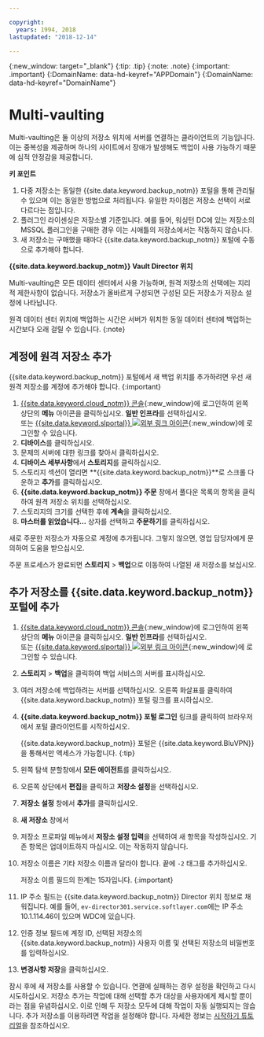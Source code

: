```yaml
---

copyright:
  years: 1994, 2018
lastupdated: "2018-12-14"

---
```

{:new_window: target="_blank"}
{:tip: .tip}
{:note: .note}
{:important: .important}
{:DomainName: data-hd-keyref="APPDomain"}
{:DomainName: data-hd-keyref="DomainName"}

# Multi-vaulting

Multi-vaulting은 둘 이상의 저장소 위치에 서버를 연결하는 클라이언트의 기능입니다. 이는 중복성을 제공하며 하나의 사이트에서 장애가 발생해도 백업이 사용 가능하기 때문에 심적 안정감을 제공합니다.

**키 포인트**

1. 다중 저장소는 동일한 {{site.data.keyword.backup_notm}} 포털을 통해 관리될 수 있으며 이는 동일한 방법으로 처리됩니다. 유일한 차이점은 저장소 선택이 서로 다르다는 점입니다.
2. 플러그인 라이센싱은 저장소별 기준입니다. 예를 들어, 워싱턴 DC에 있는 저장소의 MSSQL 플러그인을 구매한 경우 이는 시애틀의 저장소에서는 작동하지 않습니다.
3. 새 저장소는 구매했을 때마다 {{site.data.keyword.backup_notm}} 포털에 수동으로 추가해야 합니다.



**{{site.data.keyword.backup_notm}} Vault Director 위치**

Multi-vaulting은 모든 데이터 센터에서 사용 가능하며, 원격 저장소의 선택에는 지리적 제한사항이 없습니다. 저장소가 올바르게 구성되면 구성된 모든 저장소가 저장소 설정에 나타납니다.

원격 데이터 센터 위치에 백업하는 시간은 서버가 위치한 동일 데이터 센터에 백업하는 시간보다 오래 걸릴 수 있습니다.
{:note}

## 계정에 원격 저장소 추가

{{site.data.keyword.backup_notm}} 포털에서 새 백업 위치를 추가하려면 우선 새 원격 저장소를 계정에 추가해야 합니다.
{:important}

1. [{{site.data.keyword.cloud_notm}} 콘솔](https://{DomainName}){:new_window}에 로그인하여 왼쪽 상단의 **메뉴** 아이콘을 클릭하십시오. **일반 인프라**를 선택하십시오.<br/>
또는 [{{site.data.keyword.slportal}} ![외부 링크 아이콘](../../icons/launch-glyph.svg "외부 링크 아이콘")](https://control.softlayer.com/){:new_window}에 로그인할 수 있습니다.
2. **디바이스**를 클릭하십시오.
3. 문제의 서버에 대한 링크를 찾아서 클릭하십시오.
4. **디바이스 세부사항**에서 **스토리지**를 클릭하십시오.
5. 스토리지 섹션이 열리면 **{{site.data.keyword.backup_notm}}**로 스크롤 다운하고 **추가**를 클릭하십시오.
6. **{{site.data.keyword.backup_notm}} 주문** 창에서 풀다운 목록의 항목을 클릭하여 원격 저장소 위치를 선택하십시오.
7. 스토리지의 크기를 선택한 후에 **계속**을 클릭하십시오.
8. **마스터를 읽었습니다...** 상자를 선택하고 **주문하기**를 클릭하십시오.

새로 주문한 저장소가 자동으로 계정에 추가됩니다. 그렇지 않으면, 영업 담당자에게 문의하여 도움을 받으십시오.

주문 프로세스가 완료되면 **스토리지** > **백업**으로 이동하여 나열된 새 저장소를 보십시오.

## 추가 저장소를 {{site.data.keyword.backup_notm}} 포털에 추가

1. [{{site.data.keyword.cloud_notm}} 콘솔](https://{DomainName}){:new_window}에 로그인하여 왼쪽 상단의 **메뉴** 아이콘을 클릭하십시오. **일반 인프라**를 선택하십시오.<br/>
 또는 [{{site.data.keyword.slportal}} ![외부 링크 아이콘](../../icons/launch-glyph.svg "외부 링크 아이콘")](https://control.softlayer.com/){:new_window}에 로그인할 수 있습니다.
2. **스토리지** > **백업**을 클릭하여 백업 서비스의 서버를 표시하십시오.
3. 여러 저장소에 백업하려는 서버를 선택하십시오. 오른쪽 화살표를 클릭하여 {{site.data.keyword.backup_notm}} 포털 링크를 표시하십시오.
4. **{{site.data.keyword.backup_notm}} 포털 로그인** 링크를 클릭하여 브라우저에서 포털 클라이언트를 시작하십시오.

   {{site.data.keyword.backup_notm}} 포털은 {{site.data.keyword.BluVPN}}을 통해서만 액세스가 가능합니다.
   {:tip}
5. 왼쪽 탐색 분할창에서 **모든 에이전트**를 클릭하십시오.
6. 오른쪽 상단에서 **편집**을 클릭하고 **저장소 설정**을 선택하십시오.
7. **저장소 설정** 창에서 **추가**를 클릭하십시오.
8. **새 저장소** 창에서
  1. 저장소 프로파일 메뉴에서 **저장소 설정 입력**을 선택하여 새 항목을 작성하십시오. 기존 항목은 업데이트하지 마십시오. 이는 작동하지 않습니다.
  2. 저장소 이름은 기타 저장소 이름과 달라야 합니다. 끝에 `-2` 태그를 추가하십시오. <br/>

     저장소 이름 필드의 한계는 15자입니다.
     {:important}
  3. IP 주소 필드는 {{site.data.keyword.backup_notm}} Director 위치 정보로 채워집니다. 예를 들어, `ev-director301.service.softlayer.com`에는 IP 주소 10.1.114.46이 있으며 WDC에 있습니다.
  4. 인증 정보 필드에 계정 ID, 선택된 저장소의 {{site.data.keyword.backup_notm}} 사용자 이름 및 선택된 저장소의 비밀번호를 입력하십시오.
  5. **변경사항 저장**을 클릭하십시오.

잠시 후에 새 저장소를 사용할 수 있습니다. 연결에 실패하는 경우 설정을 확인하고 다시 시도하십시오. 저장소 추가는 작업에 대해 선택할 추가 대상을 사용자에게 제시할 뿐이라는 점을 유념하십시오. 이로 인해 두 저장소 모두에 대해 작업이 자동 실행되지는 않습니다. 추가 저장소를 이용하려면 작업을 설정해야 합니다. 자세한 정보는 [시작하기 튜토리얼](index.html)을 참조하십시오.
